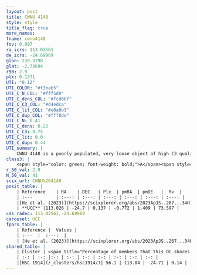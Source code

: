 ```yaml
---
layout: post
title: CWNU 4148
style: style
title_flag: true
more_names: 
fname: cwnu4148
fov: 0.097
ra_icrs: 113.02561
de_icrs: -24.69969
glon: 239.3798
glat: -2.73694
r50: 2.9
plx: 0.1371
UTI: "0.12"
UTI_COLOR: "#f3bab5"
UTI_C_N_COL: "#fff5d8"
UTI_C_dens_COL: "#fcd0bf"
UTI_C_C3_COL: "#d4edca"
UTI_C_lit_COL: "#e0a6b3"
UTI_C_dup_COL: "#fff8de"
UTI_C_N: 0.41
UTI_C_dens: 0.22
UTI_C_C3: 0.75
UTI_C_lit: 0.0
UTI_C_dup: 0.44
UTI_summary: |
    CWNU 4148 is a poorly populated, very loose object of high C3 quality. It was recently reported in the literature.<br><br><span style="color: #99180f; font-weight: bold;">Warning: </span>This is possibly a duplicated object, which shares a significant percentage of members with at least one previously reported entry.
class3: |
    <span style="color: green; font-weight: bold;">A</span><span style="color: #FFC300; font-weight: bold;">B</span>
r_50_val: 2.9
N_50_val: 41
scix_url: CWNU%204148
posit_table: |
    | Reference    | RA    | DEC   | Plx  | pmRA  | pmDE   |  Rv  |
    | :---         | :---: | :---: | :---: | :---: | :---: | :---: |
    |[He et al. (2023)](https://scixplorer.org/abs/2023ApJS..267...34H) | 113.028 | -24.702 | 0.137 | -0.775 | 1.425 | 67.6 |
    | **UCC** |113.026 | -24.7 | 0.137 | -0.772 | 1.409 | 73.597 | 
cds_radec: 113.02561,-24.69969
carousel: UCC
fpars_table: |
    | Reference |  Values |
    | :---  |  :---:  |
    | [He et al. (2023)](https://scixplorer.org/abs/2023ApJS..267...34H) | `A0=2.5, m-M=14.15, logA=8.3` |
shared_table: |
    | Cluster | <span title="Percentage of members that this OC shares with the ones listed">%</span>   | RA   | DEC   | Plx   | pmRA  | pmDE  | Rv | UTI |
    | :-: | :-: |:-: | :-: | :-: | :-: | :-: | :-: | :-: |
    |[HSC 1914](/_clusters/hsc1914/)| 56.1 | 113.04 | -24.71 | 0.14 | -0.77 | 1.39 | 87.43 |0.23 |
---
```

